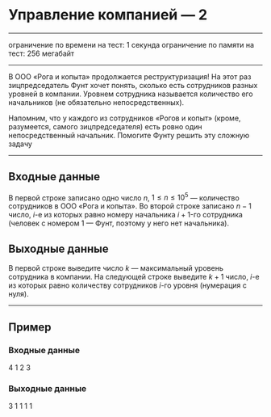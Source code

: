 # Управление компанией — 2

---
ограничение по времени на тест: 1 секунда
ограничение по памяти на тест: 256 мегабайт

---
В ООО «Рога и копыта» продолжается реструктуризация! На этот раз зицпредседатель Фунт хочет понять, сколько есть сотрудников разных уровней в компании. Уровнем сотрудника называется количество его начальников (не обязательно непосредственных).

Напомним, что у каждого из сотрудников «Рогов и копыт» (кроме, разумеется, самого зицпредседателя) есть ровно один непосредственный начальник. Помогите Фунту решить эту сложную задачу

---
## Входные данные
В первой строке записано одно число $n$, $1 \leq n \leq 10^5$ — количество сотрудников в ООО «Рога и копыта». Во второй строке записано $n - 1$ число, $i$-е из которых равно номеру начальника $i + 1$-го сотрудника (человек с номером 1 — Фунт, поэтому у него нет начальника).

## Выходные данные
В первой строке выведите число $k$ — максимальный уровень сотрудника в компании. На следующей строке выведите $k+1$ число, $i$-е из которых равно количеству сотрудников $i$-го уровня (нумерация с нуля).

---
## Пример
### Входные данные
4
1 2 3

### Выходные данные
3
1 1 1 1